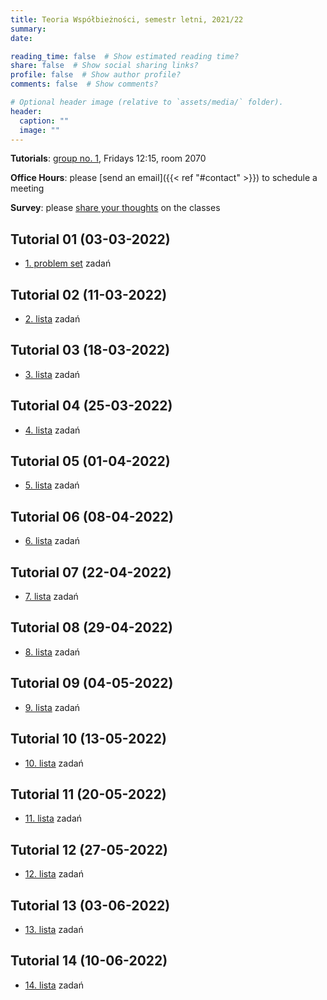 ```yaml
---
title: Teoria Współbieżności, semestr letni, 2021/22
summary: 
date: 

reading_time: false  # Show estimated reading time?
share: false  # Show social sharing links?
profile: false  # Show author profile?
comments: false  # Show comments?

# Optional header image (relative to `assets/media/` folder).
header:
  caption: ""
  image: ""
---
```


**Tutorials**: [group no. 1](https://usosweb.mimuw.edu.pl/kontroler.php?_action=katalog2%2Fprzedmioty%2FpokazZajecia&zaj_cyk_id=461436&gr_nr=1&lang=en), Fridays 12:15, room 2070

**Office Hours**: please [send an email]({{< ref "#contact" >}}) to schedule a meeting

**Survey**: please [share your thoughts](https://docs.google.com/forms/d/e/1FAIpQLSfmKVcHN8oMpXKeoghGP-tb3mVKH59R1nblC2W8olb3v1Kaeg/viewform) on the classes

## Tutorial 01 (03-03-2022)
- [1. problem set]() zadań

## Tutorial 02 (11-03-2022)
- [2. lista]() zadań

## Tutorial 03 (18-03-2022)
- [3. lista]() zadań

## Tutorial 04 (25-03-2022)
- [4. lista]() zadań

## Tutorial 05 (01-04-2022)
- [5. lista]() zadań

## Tutorial 06 (08-04-2022)
- [6. lista]() zadań

## Tutorial 07 (22-04-2022)
- [7. lista]() zadań

## Tutorial 08 (29-04-2022)
- [8. lista]() zadań

## Tutorial 09 (04-05-2022)
- [9. lista]() zadań

## Tutorial 10 (13-05-2022)
- [10. lista]() zadań

## Tutorial 11 (20-05-2022)
- [11. lista]() zadań

## Tutorial 12 (27-05-2022)
- [12. lista]() zadań

## Tutorial 13 (03-06-2022)
- [13. lista]() zadań

## Tutorial 14 (10-06-2022)
- [14. lista]() zadań
